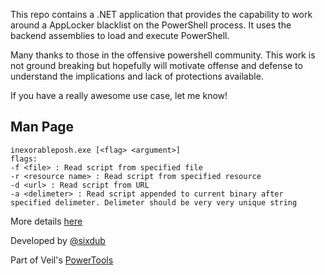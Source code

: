 This repo contains a .NET application that provides the capability to work around a AppLocker blacklist on the PowerShell process. It uses the backend assemblies to load and execute PowerShell.  

Many thanks to those in the offensive powershell community. This work is not ground breaking but hopefully will motivate offense and defense to understand the implications and lack of protections available.

If you have a really awesome use case, let me know! 

## Man Page
	inexorableposh.exe [<flag> <argument>]
	flags:
	-f <file> : Read script from specified file
	-r <resource name> : Read script from specified resource
	-d <url> : Read script from URL
	-a <delimeter> : Read script appended to current binary after specified delimeter. Delimeter should be very very unique string

More details [here](https://github.com/Veil-Framework/PowerTools)

Developed by [@sixdub](https://twitter.com/sixdub)

Part of Veil's [PowerTools](https://github.com/Veil-Framework/PowerTools)
